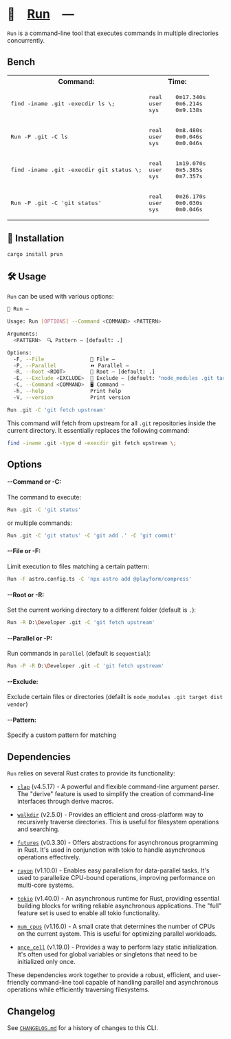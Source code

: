 # 🍺 [Run] —

`Run` is a command-line tool that executes commands in multiple directories
concurrently.

[Run]: HTTPS://crates.io/crates/prun

## Bench

<table>
	<tr>
		<th>Command:</th>
		<th>Time:</th>
	</tr>
	<tr>
		<td>
			<pre>find -iname .git -execdir ls \;</pre>
		</td>
		<td>
			<pre>real    0m17.340s
user    0m6.214s
sys     0m9.138s</pre>
		</td>
	</tr>
	<tr>
		<td>
			<pre>Run -P .git -C ls</pre>
		</td>
		<td>
			<pre>real    0m8.480s
user    0m0.046s
sys     0m0.046s</pre>
		</td>
	</tr>
	<tr>
		<td>
			<pre>find -iname .git -execdir git status \;</pre>
		</td>
		<td>
			<pre>real    1m19.070s
user    0m5.385s
sys     0m7.357s</pre>
		</td>
	</tr>
	<tr>
		<td>
			<pre>Run -P .git -C 'git status'</pre>
		</td>
		<td>
			<pre>real    0m26.170s
user    0m0.030s
sys     0m0.046s</pre>
		</td>
	</tr>
</table>

## 🚀 Installation

```sh
cargo install prun
```

## 🛠️ Usage

`Run` can be used with various options:

```sh
🍺 Run —

Usage: Run [OPTIONS] --Command <COMMAND> <PATTERN>

Arguments:
  <PATTERN>  🔍 Pattern — [default: .]

Options:
  -F, --File               📝 File —
  -P, --Parallel           ⏩ Parallel —
  -R, --Root <ROOT>        📂 Root — [default: .]
  -E, --Exclude <EXCLUDE>  🚫 Exclude — [default: "node_modules .git target dist vendor"]
  -C, --Command <COMMAND>  🖥️ Command —
  -h, --help               Print help
  -V, --version            Print version
```

```sh
Run .git -C 'git fetch upstream'
```

This command will fetch from upstream for all `.git` repositories inside the
current directory. It essentially replaces the following command:

```sh
find -iname .git -type d -execdir git fetch upstream \;
```

## Options

#### --Command or -C:

The command to execute:

```sh
Run .git -C 'git status'
```

or multiple commands:

```sh
Run .git -C 'git status' -C 'git add .' -C 'git commit'
```

#### --File or -F:

Limit execution to files matching a certain pattern:

```sh
Run -F astro.config.ts -C 'npx astro add @playform/compress'
```

#### --Root or -R:

Set the current working directory to a different folder (default is `.`):

```sh
Run -R D:\Developer .git -C 'git fetch upstream'
```

#### --Parallel or -P:

Run commands in `parallel` (default is `sequential`):

```sh
Run -P -R D:\Developer .git -C 'git fetch upstream'
```

#### --Exclude:

Exclude certain files or directories (defailt is
`node_modules .git target dist vendor`)

#### --Pattern:

Specify a custom pattern for matching

## Dependencies

`Run` relies on several Rust crates to provide its functionality:

-   [`clap`](HTTPS://crates.io/crates/clap) (v4.5.17) - A powerful and flexible
    command-line argument parser. The "derive" feature is used to simplify the
    creation of command-line interfaces through derive macros.

-   [`walkdir`](HTTPS://crates.io/crates/walkdir) (v2.5.0) - Provides an efficient
    and cross-platform way to recursively traverse directories. This is useful
    for filesystem operations and searching.

-   [`futures`](HTTPS://crates.io/crates/futures) (v0.3.30) - Offers abstractions
    for asynchronous programming in Rust. It's used in conjunction with tokio to
    handle asynchronous operations effectively.

-   [`rayon`](HTTPS://crates.io/crates/rayon) (v1.10.0) - Enables easy parallelism
    for data-parallel tasks. It's used to parallelize CPU-bound operations,
    improving performance on multi-core systems.

-   [`tokio`](HTTPS://crates.io/crates/tokio) (v1.40.0) - An asynchronous runtime
    for Rust, providing essential building blocks for writing reliable
    asynchronous applications. The "full" feature set is used to enable all
    tokio functionality.

-   [`num_cpus`](HTTPS://crates.io/crates/num_cpus) (v1.16.0) - A small crate that
    determines the number of CPUs on the current system. This is useful for
    optimizing parallel workloads.

-   [`once_cell`](HTTPS://crates.io/crates/once_cell) (v1.19.0) - Provides a way
    to perform lazy static initialization. It's often used for global variables
    or singletons that need to be initialized only once.

These dependencies work together to provide a robust, efficient, and
user-friendly command-line tool capable of handling parallel and asynchronous
operations while efficiently traversing filesystems.

[Run]: HTTPS://crates.io/crates/prun

## Changelog

See [`CHANGELOG.md`](CHANGELOG.md) for a history of changes to this CLI.
